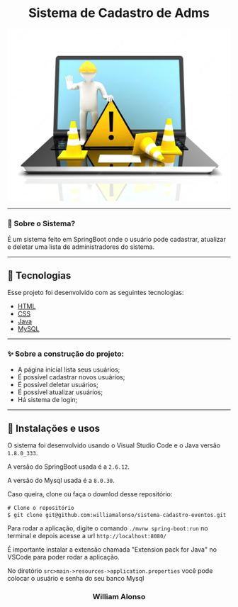 <h1 align="center">
    Sistema de Cadastro de Adms
</h1>

<div align="center">
  <img src="https://github.com/williamalonso/sistema-moments/blob/master/src/assets/under_construction.jpg" alt"under construction" title="Sistema Moments" width="600" />
  

---

</div>



### 🤔 Sobre o Sistema?

É um sistema feito em SpringBoot onde o usuário pode cadastrar, atualizar e deletar uma lista de administradores do sistema.

---

## 🚀 Tecnologias

Esse projeto foi desenvolvido com as seguintes tecnologias:

- [HTML](https://developer.mozilla.org/pt-BR/docs/Web/HTML)
- [CSS](https://developer.mozilla.org/pt-BR/docs/Web/CSS)
- [Java](https://www.oracle.com/java/)
- [MySQL](https://www.mysql.com/)

---

### ✨ Sobre a construção do projeto:

- A página inicial lista seus usuários;
- É possível cadastrar novos usuários;
- É possível deletar usuários;
- É possível atualizar usuários;
- Há sistema de login;


---

## 🙅 Instalações e usos

O sistema foi desenvolvido usando o Visual Studio Code e o Java versão `1.8.0_333`.

A versão do SpringBoot usada é a `2.6.12`.

A versão do Mysql usada é a `8.0.30`.

Caso queira, clone ou faça o downlod desse repositório:

```
# Clone o repositório
$ git clone git@github.com:williamalonso/sistema-cadastro-eventos.git
```

Para rodar a aplicação, digite o comando `./mvnw spring-boot:run` no terminal e depois acesse a url `http://localhost:8080/`

É importante instalar a extensão chamada "Extension pack for Java" no VSCode para poder rodar a aplicação.

No diretório `src>main->resources->application.properties` você pode colocar o usuário e senha do seu banco Mysql

<h3 align="center">William Alonso</h3>
